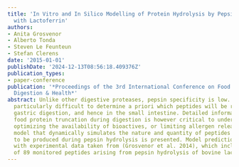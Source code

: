 ```yaml
---
title: 'In Vitro and In Silico Modelling of Protein Hydrolysis by Pepsin: A Case Study
  with Lactoferrin'
authors:
- Anita Grosvenor
- Alberto Tonda
- Steven Le Feunteun
- Stefan Clerens
date: '2015-01-01'
publishDate: '2024-12-13T08:56:18.409376Z'
publication_types:
- paper-conference
publication: '*Proceedings of the 3rd International Conference on Food Structures,
  Digestion & Health*'
abstract: Unlike other digestive proteases, pepsin specificity is low. It is therefore
  particularly difficult to determine a priori which peptides will be released during
  gastric digestion, and hence in the small intestine. Detailed information about
  food protein truncation during digestion is however critical to understanding and
  optimizing the availability of bioactives, or limiting allergen release. A stochastic
  model that dynamically simulates the nature and quantity of peptides that are likely
  to be produced during pepsin hydrolysis is presented. Model predictions are compared
  with experimental data taken from (Grosvenor et al. 2014), which includes a list
  of 89 monitored peptides arising from pepsin hydrolysis of bovine lactoferrin.
---
```

